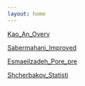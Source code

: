 ```yaml
---
layout: home
---
```



[Kao_An_Overv](Kao_An_Overv)

[Sabermahani_Improved](Sabermahani_Improved)

[Esmaeilzadeh_Pore_pre](Esmaeilzadeh_Pore_pre)

[Shcherbakov_Statisti](Shcherbakov_Statisti)

